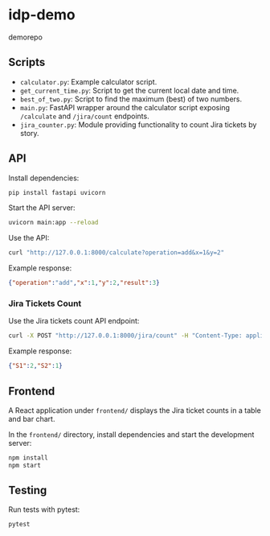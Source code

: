 # idp-demo
demorepo

## Scripts

- `calculator.py`: Example calculator script.
- `get_current_time.py`: Script to get the current local date and time.
- `best_of_two.py`: Script to find the maximum (best) of two numbers.
- `main.py`: FastAPI wrapper around the calculator script exposing `/calculate` and `/jira/count` endpoints.
- `jira_counter.py`: Module providing functionality to count Jira tickets by story.

## API

Install dependencies:

```bash
pip install fastapi uvicorn
```

Start the API server:

```bash
uvicorn main:app --reload
```

Use the API:

```bash
curl "http://127.0.0.1:8000/calculate?operation=add&x=1&y=2"
```

Example response:

```json
{"operation":"add","x":1,"y":2,"result":3}
```

### Jira Tickets Count

Use the Jira tickets count API endpoint:

```bash
curl -X POST "http://127.0.0.1:8000/jira/count" -H "Content-Type: application/json" -d '[{"id":"T1","story_id":"S1"},{"id":"T2","story_id":"S1"},{"id":"T3","story_id":"S2"}]'
```

Example response:

```json
{"S1":2,"S2":1}
```

## Frontend

A React application under `frontend/` displays the Jira ticket counts in a table and bar chart.

In the `frontend/` directory, install dependencies and start the development server:

```bash
npm install
npm start
```

## Testing

Run tests with pytest:

```bash
pytest
```
